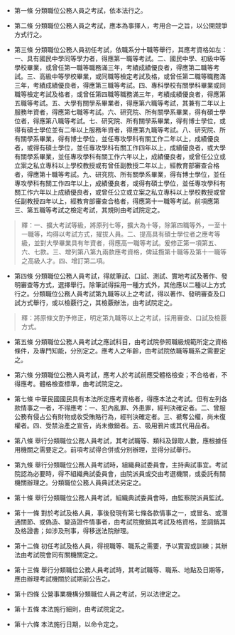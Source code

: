 * 第一條 分類職位公務人員之考試，依本法行之。

* 第二條 分類職位公務人員之考試，應本為事擇人，考用合一之旨，以公開競爭方式行之。

* 第三條 分類職位公務人員初任考試，依職系分十職等舉行，其應考資格如左：一、具有國民中學同等學力者，得應第一職等考試。二、國民中學、初級中等學校畢業，或曾任第一職等職務滿三年，考績成績優良者，得應第二職等考試。三、高級中等學校畢業，或同職等檢定考試及格，或曾任第二職等職務滿三年，考績成績優良者，得應第三職等考試。四、專科學校有關學科畢業或同職等檢定考試及格者，或曾任第四職等職務滿三年，考績成績優良者，得應第五職等考試。五、大學有關學系畢業者，得應第六職等考試，其兼有二年以上服務年資者，得應第七職等考試。六、研究院、所有關學系畢業，得有碩士學位者，得應第八職等考試。七、研究院、所有關學系畢業，得有博士學位，或得有碩士學位並有二年以上服務年資者，得應第九職等考試。八、研究院、所有關學系畢業，得有博士學位，並任專攻學科有關工作二年以上，成績優良者，或得有碩士學位，並任專攻學科有關工作四年以上，成績優良者，或大學有關學系畢業，並任專攻學科有關工作六年以上，成績優良者，或曾任公立或立案之私立專科以上學校教授或有曾任副教授二年以上，經教育部審查合格者，得應第十職等考試。九、研究院、所有關學系畢業，得有博士學位，並任專攻學科有關工作四年以上，成績優良者，或得有碩士學位，並任專攻學科有關工作六年以上成績優良者，或曾任公立或立案之私立專科以上學校教授或曾任副教授四年以上，經教育部審查合格者，得應第十一職等考試。前項應第三、第五職等考試之檢定考試，其規則由考試院定之。

> 釋：一、擴大考試等級，將原列七等，擴大為十等，除第四職等外，一至十一職等，均得以考試方式，擢拔人員。二、提高具有碩士學位者之應考等級，並對大學畢業具有年資者，得應高一職等考試。爰修正第一項第五、六、七款。三、增列第八第九兩款應考資格，俾延攬第十職等及第十一職等之高級人才。四、增訂第二項。

* 第四條 分類職位公務人員考試，得就筆試、口試、測試、實地考試及著作、發明審查等方式，選擇舉行。除筆試得採用一種方式外，其他應以二種以上方式行之。分類職位公務人員考試第九職等以上之考試，得以著作、發明審查及口試方式舉行，或以檢覈行之，其檢覈辦法，由考試院定之。

> 釋：將原條文酌予修正，明定第九職等以上之考試，採用審查、口試及檢覈方式。

* 第五條 分類職位公務人員考試之應試科目，由考試院參照職級規範所定之資格條件，及專門知能，分別定之。應考人之年齡，由考試院依職等職系之需要定之。

* 第六條 分類職位公務人員考試，應考人於考試前應受體格檢查；不合格者，不得應考。體格檢查標準，由考試院定之。

* 第七條 中華民國國民具有本法所定應考資格者，得應本法之考試。但有左列各款情事之一者，不得應考：一、犯內亂罪、外患罪，經判決確定者。二、曾服公務有侵占公有財物或收受賄賂行為，經判決確定者。三、褫奪公權，尚未復權者。四、受禁治產之宣告，尚未撤銷者。五、吸用鴉片或其代用品者。

* 第八條 舉行分類職位公務人員考試，其考試職等、類科及錄取人數，應根據任用機關之需要定之。前項考試得合併或分別辦理，並得分試舉行。

* 第九條 舉行分類職位公務人員考試時，組織典試委員會，主持典試事宜。考試院認為必要時，得不組織典試委員會，由院派員或交由考選機關，或委託有關機關辦理之。分類職位公務人員典試法另定之。

* 第十條 舉行分類職位公務人員考試，組織典試委員會時，由監察院派員監試。

* 第十一條 對於考試及格人員，事後發現有第七條各款情事之一，或冒名、或潛通關節、或偽造、變造證件情事者，由考試院撤銷其考試及格資格，並調銷其及格證書；如涉及刑事，得移送法院辦理。

* 第十二條 初任考試及格人員，得視職等、職系之需要，予以實習或訓練；其辦法由考試院會同有關機關定之。

* 第十三條 舉行分類職位公務人員考試時，其考試職等、職系、地點及日期等，應由辦理考試機關於試期前公告之。

* 第十四條 公營事業機構分類職位人員之考試，另以法律定之。

* 第十五條 本法施行細則，由考試院定之。

* 第十六條 本法施行日期，以命令定之。

